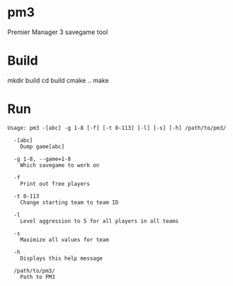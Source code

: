 # pm3
Premier Manager 3 savegame tool

# Build
mkdir build
cd build
cmake ..
make

# Run
```
Usage: pm3 -[abc] -g 1-8 [-f] [-t 0-113] [-l] [-s] [-h] /path/to/pm3/

  -[abc]
    Dump game[abc]

  -g 1-8, --game=1-8
    Which savegame to work on

  -f
    Print out free players

  -t 0-113
    Change starting team to team ID

  -l
    Level aggression to 5 for all players in all teams

  -s
    Maximize all values for team

  -h
    Displays this help message

  /path/to/pm3/
    Path to PM3
```

